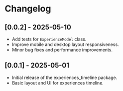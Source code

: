 # Changelog

## [0.0.2] - 2025-05-10
- Add tests for `ExperienceModel` class.
- Improve mobile and desktop layout responsiveness.
- Minor bug fixes and performance improvements.

## [0.0.1] - 2025-05-01
- Initial release of the experiences_timeline package.
- Basic layout and UI for experiences timeline.
